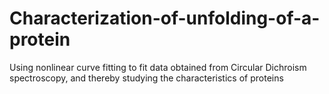 # Characterization-of-unfolding-of-a-protein
Using nonlinear curve fitting to fit data obtained from Circular Dichroism spectroscopy, and thereby studying the characteristics of proteins
